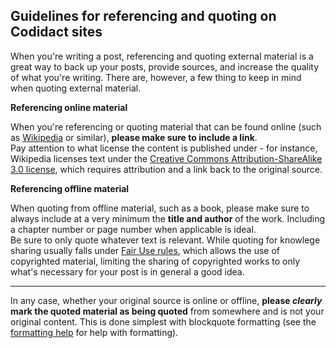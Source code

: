 ## Guidelines for referencing and quoting on Codidact sites

When you're writing a post, referencing and quoting external material is a great way to back up your posts, provide sources, and increase the quality of what you're writing. There are, however, a few thing to keep in mind when quoting external material.

**Referencing online material**

When you're referencing or quoting material that can be found online (such as [Wikipedia](https://en.wikipedia.org/ "English Wikipedia") or similar), **please make sure to include a link**.  
Pay attention to what license the content is published under - for instance, Wikipedia licenses text under the [Creative Commons Attribution-ShareAlike 3.0 license](https://en.wikipedia.org/wiki/Wikipedia:Text_of_Creative_Commons_Attribution-ShareAlike_3.0_Unported_License), which requires attribution and a link back to the original source.


**Referencing offline material**

When quoting from offline material, such as a book, please make sure to always include at a very minimum the **title and author** of the work. Including a chapter number or page number when applicable is ideal.  
Be sure to only quote whatever text is relevant. While quoting for knowlege sharing usually falls under [Fair Use rules](https://en.wikipedia.org/wiki/Fair_use), which allows the use of copyrighted material, limiting the sharing of copyrighted works to only what's necessary for your post is in general a good idea.

---

In any case, whether your original source is online or offline, **please *clearly* mark the quoted material as being quoted** from somewhere and is not your original content. This is done simplest with blockquote formatting (see the [formatting help](/help/formatting) for help with formatting).
